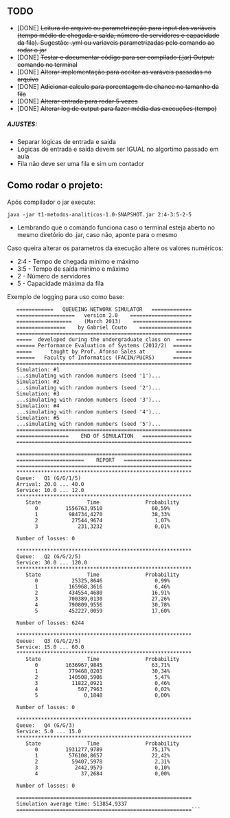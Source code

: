 ## TODO

- [DONE] <s> Leitura de arquivo ou parametrização para input das variáveis (tempo médio de chegada e saída, número de servidores e capacidade da fila). Sugestão: .yml ou variaveis parametrizadas pelo comando ao rodar o jar </s>
- [DONE] <s> Testar e documentar código para ser compilado (.jar) Output: comando no terminal </s>
- [DONE] <s> Alterar implementação para aceitar as varáveis passadas no arquivo </s>
- [DONE] <s> Adicionar calculo para porcentagem de chance no tamanho da fila </s>
- [DONE] <s> Alterar entrada para rodar 5 vezes </s>
- [DONE] <s> Alterar log de output para fazer média das execuções (tempo) </s>

##### AJUSTES:

- Separar lógicas de entrada e saida 
- Lógicas de entrada e saída devem ser IGUAL no algortimo passado em aula
- Fila não deve ser uma fila e sim um contador

## Como rodar o projeto:

Após compilador o jar execute: 

```java -jar t1-metodos-analiticos-1.0-SNAPSHOT.jar 2:4-3:5-2-5```

- Lembrando que o comando funciona caso o terminal esteja aberto no mesmo diretório do .jar, caso não, aponte para o mesmo

Caso queira alterar os parametros da execução altere os valores numéricos:

- 2:4 - Tempo de chegada minimo e máximo
- 3:5 - Tempo de saída minimo e máximo
- 2 - Número de servidores
- 5 - Capacidade máxima da fila 

Exemplo de logging para uso como base: 

```=========================================================
   ============   QUEUEING NETWORK SIMULATOR   =============
   ===================   version 2.0    ====================
   ==================    (March 2013)    ===================
   ================    by Gabriel Couto    =================
   =========================================================
   =====  developed during the undergraduate class on  =====
   ====== Performance Evaluation of Systems (2012/2)  ======
   =====      taught by Prof. Afonso Sales at          =====
   ======   Faculty of Informatics (FACIN/PUCRS)      ======
   =========================================================
   Simulation: #1
   ...simulating with random numbers (seed '1')...
   Simulation: #2
   ...simulating with random numbers (seed '2')...
   Simulation: #3
   ...simulating with random numbers (seed '3')...
   Simulation: #4
   ...simulating with random numbers (seed '4')...
   Simulation: #5
   ...simulating with random numbers (seed '5')...
   =========================================================
   =================    END OF SIMULATION   ================
   =========================================================
   
   =========================================================
   ======================    REPORT   ======================
   =========================================================
   *********************************************************
   Queue:   Q1 (G/G/1/5)
   Arrival: 20.0 ... 40.0
   Service: 10.0 ... 12.0
   *********************************************************
      State               Time               Probability
         0         1556763,9510                60,59%
         1          984734,4270                38,33%
         2           27544,9674                 1,07%
         3             231,3232                 0,01%
   
   Number of losses: 0
   
   *********************************************************
   Queue:   Q2 (G/G/2/5)
   Service: 30.0 ... 120.0
   *********************************************************
      State               Time               Probability
         0           25325,8646                 0,99%
         1          165968,3616                 6,46%
         2          434554,4680                16,91%
         3          700389,0130                27,26%
         4          790809,9556                30,78%
         5          452227,0059                17,60%
   
   Number of losses: 6244
   
   *********************************************************
   Queue:   Q3 (G/G/2/5)
   Service: 15.0 ... 60.0
   *********************************************************
      State               Time               Probability
         0         1636967,9845                63,71%
         1          779468,0203                30,34%
         2          140508,5906                 5,47%
         3           11822,0921                 0,46%
         4             507,7963                 0,02%
         5               0,1848                 0,00%
   
   Number of losses: 0
   
   *********************************************************
   Queue:   Q4 (G/G/3)
   Service: 5.0 ... 15.0
   *********************************************************
      State               Time               Probability
         0         1931277,9789                75,17%
         1          576108,8657                22,42%
         2           59407,5978                 2,31%
         3            2442,9579                 0,10%
         4              37,2684                 0,00%
   
   Number of losses: 0
   
   =========================================================
   Simulation average time: 513854,9337
   =========================================================```
